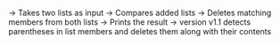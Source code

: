 -> Takes two lists as input
-> Compares added lists
-> Deletes matching members from both lists
-> Prints the result
-> version v1.1 detects parentheses in list members and deletes them along with their contents
